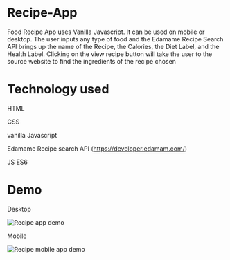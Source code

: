 # Recipe-App
Food Recipe App uses Vanilla Javascript. It can be used on mobile or desktop. The user inputs any type of food and the Edamame Recipe Search API brings up the name of the Recipe, the Calories, the Diet Label, and the Health Label. Clicking on the view recipe button will take the user to the source website to find the ingredients of the recipe chosen

# Technology used
HTML

CSS

vanilla Javascript

Edamame Recipe search API (https://developer.edamam.com/)

JS ES6

# Demo
Desktop

![Recipe app demo](https://media.giphy.com/media/Duw3zJNwIy8tlgdj0g/giphy.gif)

Mobile

![Recipe mobile app demo](https://media.giphy.com/media/byB2uqEMFeUBuSLq71/giphy.gif)